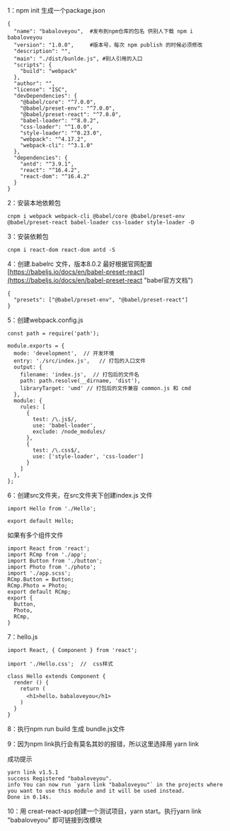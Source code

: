 1：npm init 生成一个package.json

```
{
  "name": "babaloveyou",  #发布到npm仓库的包名 供别人下载 npm i babaloveyou
  "version": "1.0.0",     #版本号，每次 npm publish 的时候必须修改
  "description": "",
  "main": "./dist/bunlde.js", #别人引用的入口
  "scripts": {
    "build": "webpack"
  },
  "author": "",
  "license": "ISC",
  "devDependencies": {
    "@babel/core": "^7.0.0",
    "@babel/preset-env": "^7.0.0",
    "@babel/preset-react": "^7.0.0",
    "babel-loader": "^8.0.2",
    "css-loader": "^1.0.0",
    "style-loader": "^0.23.0",
    "webpack": "^4.17.2",
    "webpack-cli": "^3.1.0"
  },
  "dependencies": {
    "antd": "^3.9.1",
    "react": "^16.4.2",
    "react-dom": "^16.4.2"
  }
}
```

2：安装本地依赖包

```
cnpm i webpack webpack-cli @babel/core @babel/preset-env @babel/preset-react babel-loader css-loader style-loader -D
```

3：安装依赖包

```
cnpm i react-dom react-dom antd -S
```

4：创建.babelrc 文件，版本8.0.2 最好根据官网配置 [https://babeljs.io/docs/en/babel-preset-react](https://babeljs.io/docs/en/babel-preset-react "babel官方文档")

```
{
  "presets": ["@babel/preset-env", "@babel/preset-react"]
}
```

5：创建webpack.config.js

```
const path = require('path');

module.exports = {
  mode: 'development',  // 开发环境
  entry: './src/index.js',   // 打包的入口文件
  output: {
    filename: 'index.js',  // 打包后的文件名
    path: path.resolve(__dirname, 'dist'),
    libraryTarget: 'umd' // 打包后的文件兼容 common.js 和 cmd
  },
  module: {
    rules: [
      {
        test: /\.js$/,
        use: 'babel-loader',
        exclude: /node_modules/
      },
      {
        test: /\.css$/,
        use: ['style-loader', 'css-loader']
      }
    ]
  },
};
```

6：创建src文件夹，在src文件夹下创建index.js 文件

```
import Hello from './Hello';

export default Hello;
```

如果有多个组件文件

```
import React from 'react';
import RCmp from './app';
import Button from './button';
import Photo from './photo';
import './app.scss';
RCmp.Button = Button;
RCmp.Photo = Photo;
export default RCmp;
export {
  Button,
  Photo,
  RCmp,
}
```

7：hello.js

```
import React, { Component } from 'react';

import './Hello.css';  //  css样式

class Hello extends Component {
  render () {
    return (
      <h1>hello，babaloveyou</h1>
    )
  }
}
```

8：执行npm run build 生成 bundle.js文件

9：因为npm link执行会有莫名其妙的报错，所以这里选择用 yarn link

成功提示

    yarn link v1.5.1
    success Registered "babaloveyou".
    info You can now run `yarn link "babaloveyou"` in the projects where you want to use this module and it will be used instead.
    Done in 0.14s.

10：用 creat-react-app创建一个测试项目，yarn start。执行yarn link "babaloveyou"  即可链接到改模块

